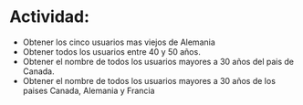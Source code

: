 # Actividad:
- Obtener los cinco usuarios mas viejos de Alemania
- Obtener todos los usuarios entre 40 y 50 años.
- Obtener el nombre de todos los usuarios mayores a 30 años del pais de Canada.
- Obtener el nombre de todos los usuarios mayores a 30 años de los paises Canada, Alemania y Francia
